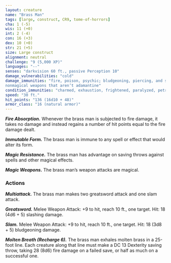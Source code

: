 ```yaml
---
layout: creature
name: "Brass Man"
tags: [large, construct, CR9, tome-of-horrors]
cha: 1 (-5)
wis: 11 (+0)
int: 2 (-4)
con: 16 (+3)
dex: 10 (+0)
str: 21 (+5)
size: Large construct
alignment: neutral
challenge: "9 (5,000 XP)"
languages: "--"
senses: "darkvision 60 ft., passive Perception 10"
damage_vulnerabilities: "cold"
damage_immunities: "fire, poison, psychic; bludgeoning, piercing, and slashing from
nonmagical weapons that aren’t adamantine"
condition_immunities: "charmed, exhaustion, frightened, paralyzed, petrified, poisoned"
speed: "30 ft."
hit_points: "136 (16d10 + 48)"
armor_class: "16 (natural armor)"
---
```


***Fire Absorption.*** Whenever the brass man is subjected to fire damage, it
takes no damage and instead regains a number of hit points equal to the
fire damage dealt.

***Immutable Form.*** The brass man is immune to any spell or effect that
would alter its form.

***Magic Resistance.*** The brass man has advantage on saving throws against
spells and other magical effects.

***Magic Weapons.*** The brass man’s weapon attacks are magical.

### Actions

***Multiattack.*** The brass man makes two greatsword attack and one slam
attack.

***Greatsword.*** Melee Weapon Attack: +9 to hit, reach 10 ft., one target.
Hit: 18 (4d6 + 5) slashing damage.

***Slam.*** Melee Weapon Attack: +9 to hit, reach 10 ft., one target. Hit: 18
(3d8 + 5) bludgeoning damage.

***Molten Breath (Recharge 6).*** The brass man exhales molten brass in a
25-foot line. Each creature along that line must make a DC 13 Dexterity
saving throw, taking 28 (8d6) fire damage on a failed save, or half as much
on a successful one.
